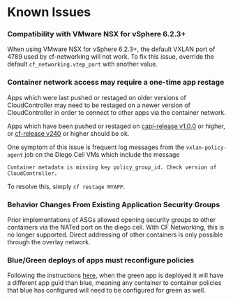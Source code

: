# Known Issues

### Compatibility with VMware NSX for vSphere 6.2.3+

  When using VMware NSX for vSphere 6.2.3+, the default VXLAN port of 4789 used by cf-networking will not work.
  To fix this issue, override the default `cf_networking.vtep_port` with another value.

### Container network access may require a one-time app restage
  Apps which were last pushed or restaged on older versions of CloudController
  may need to be restaged on a newer version of CloudController in order to
  connect to other apps via the container network.

  Apps which have been pushed or restaged on [capi-release v1.0.0](https://github.com/cloudfoundry/capi-release/releases/tag/v1.0.0)
  or higher, or [cf-release v240](https://github.com/cloudfoundry/cf-release/releases/tag/v240) or higher
  should be ok.

  One symptom of this issue is frequent log messages from the `vxlan-policy-agent` job on
  the Diego Cell VMs which include the message
  ```
  Container metadata is missing key policy_group_id. Check version of CloudController.
  ```

  To resolve this, simply `cf restage MYAPP`.

###  Behavior Changes From Existing Application Security Groups
  Prior implementations of ASGs allowed opening security groups to other containers
  via the NATed port on the diego cell.  With CF Networking, this is no longer supported.
  Direct addressing of other containers is only possible through the overlay network.

### Blue/Green deploys of apps must reconfigure policies
  Following the instructions
  [here](https://docs.cloudfoundry.org/devguide/deploy-apps/blue-green.html),
  when the green app is deployed it will have a different app guid than blue,
  meaning any container to container policies that blue has configured will need
  to be configured for green as well.
